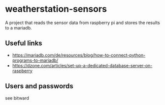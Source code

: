 # weatherstation-sensors
A project that reads the sensor data from raspberry pi and stores the results to a mariadb.

## Useful links
- https://mariadb.com/de/resources/blog/how-to-connect-python-programs-to-mariadb/
- https://dzone.com/articles/set-up-a-dedicated-database-server-on-raspberry

## Users and passwords
see bitward
